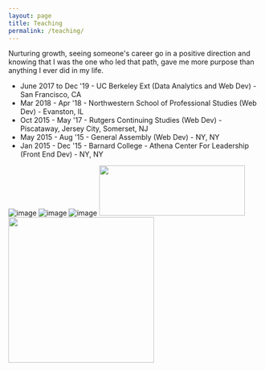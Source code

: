 ```yaml
---
layout: page
title: Teaching
permalink: /teaching/
---
```


Nurturing growth, seeing someone's career go in a positive direction and knowing that I was the one who led that path, gave me more purpose than anything I ever did in my life. 

- June 2017 to Dec '19 - UC Berkeley Ext (Data Analytics and Web Dev) - San Francisco, CA
- Mar 2018 - Apr '18 - Northwestern School of Professional Studies (Web Dev) - Evanston, IL
- Oct 2015 - May '17 - Rutgers Continuing Studies (Web Dev) - Piscataway, Jersey City, Somerset, NJ
- May 2015 - Aug '15 - General Assembly (Web Dev) - NY, NY
- Jan 2015 - Dec '15 - Barnard College - Athena Center For Leadership (Front End Dev) - NY, NY

![image](https://github.com/katpavan/katpavan.github.io/assets/45500874/c4ce1ec7-54b4-40d4-8259-e82f82199b13)
![image](https://github.com/katpavan/katpavan.github.io/assets/45500874/21b59956-efb3-412d-a2ff-5164c0e2ee7a)
![image](https://github.com/katpavan/katpavan.github.io/assets/45500874/0f56912a-85a4-4529-bf0e-31ed6ba2de11)
<img src="https://github.com/katpavan/katpavan.github.io/assets/45500874/15b0ef09-3da1-4872-8dd3-797a7c03e249" width="290" height="100" />
<img src="https://github.com/katpavan/katpavan.github.io/assets/45500874/c51f98e4-7c14-4bb1-adfa-005f9d2cde52" width="290" height="290" />

